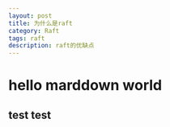 ```yaml
---
layout: post
title: 为什么是raft
category: Raft
tags: raft
description: raft的优缺点
---
```



# hello marddown world
## test test
